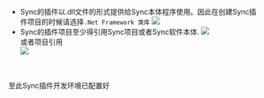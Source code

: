 * Sync的插件以.dll文件的形式提供给Sync本体程序使用。因此在创建Sync插件项目的时候请选择`.Net Framework 类库`
![](https://puu.sh/AJMKq/c7eb8f1e8f.png)
* Sync的插件项目至少得引用Sync项目或者Sync软件本体.
![](https://puu.sh/AJMZy/9dbe470a04.png)
<br/>或者项目引用<br/>
![](https://puu.sh/AJN0W/2b4ed46003.png)

<br/><br/>
至此Sync插件开发环境已配置好